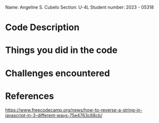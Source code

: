 Name: Angeline S. Cubelo
Section: U-4L
Student number: 2023 - 05318

# Code Description


# Things you did in the code


# Challenges encountered


# References
https://www.freecodecamp.org/news/how-to-reverse-a-string-in-javascript-in-3-different-ways-75e4763c68cb/